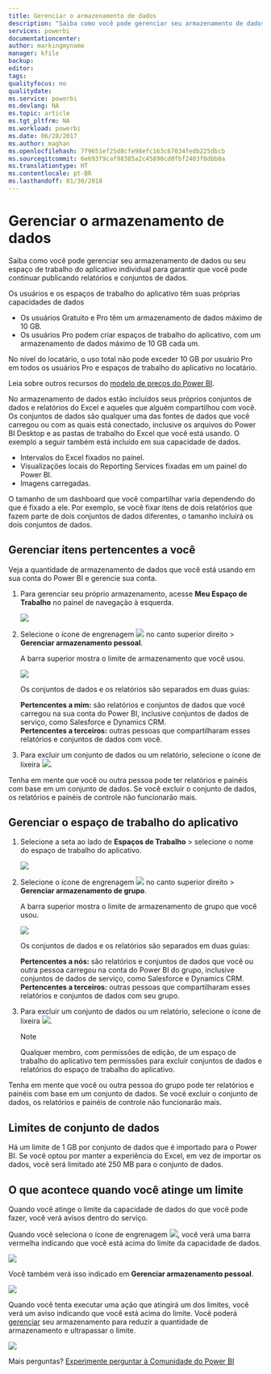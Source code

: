 ```yaml
---
title: Gerenciar o armazenamento de dados
description: "Saiba como você pode gerenciar seu armazenamento de dados ou seu espaço de trabalho do aplicativo individual para garantir que você pode continuar publicando relatórios e conjuntos de dados."
services: powerbi
documentationcenter: 
author: markingmyname
manager: kfile
backup: 
editor: 
tags: 
qualityfocus: no
qualitydate: 
ms.service: powerbi
ms.devlang: NA
ms.topic: article
ms.tgt_pltfrm: NA
ms.workload: powerbi
ms.date: 06/28/2017
ms.author: maghan
ms.openlocfilehash: 7f9651ef25d8cfe98efc163c67034fedb225dbcb
ms.sourcegitcommit: 6e693f9caf98385a2c45890cd0fbf2403f0dbb8a
ms.translationtype: HT
ms.contentlocale: pt-BR
ms.lasthandoff: 01/30/2018
---
```

# <a name="manage-your-data-storage"></a>Gerenciar o armazenamento de dados
Saiba como você pode gerenciar seu armazenamento de dados ou seu espaço de trabalho do aplicativo individual para garantir que você pode continuar publicando relatórios e conjuntos de dados.

Os usuários e os espaços de trabalho do aplicativo têm suas próprias capacidades de dados

* Os usuários Gratuito e Pro têm um armazenamento de dados máximo de 10 GB.
* Os usuários Pro podem criar espaços de trabalho do aplicativo, com um armazenamento de dados máximo de 10 GB cada um.

No nível do locatário, o uso total não pode exceder 10 GB por usuário Pro em todos os usuários Pro e espaços de trabalho do aplicativo no locatário.

Leia sobre outros recursos do [modelo de preços do Power BI](https://powerbi.microsoft.com/pricing).

No armazenamento de dados estão incluídos seus próprios conjuntos de dados e relatórios do Excel e aqueles que alguém compartilhou com você. Os conjuntos de dados são qualquer uma das fontes de dados que você carregou ou com as quais está conectado, inclusive os arquivos do Power BI Desktop e as pastas de trabalho do Excel que você está usando. O exemplo a seguir também está incluído em sua capacidade de dados.

* Intervalos do Excel fixados no painel.
* Visualizações locais do Reporting Services fixadas em um painel do Power BI.
* Imagens carregadas.

O tamanho de um dashboard que você compartilhar varia dependendo do que é fixado a ele. Por exemplo, se você fixar itens de dois relatórios que fazem parte de dois conjuntos de dados diferentes, o tamanho incluirá os dois conjuntos de dados.

<a name="manage"/>

## <a name="manage-items-owned-by-you"></a>Gerenciar itens pertencentes a você
Veja a quantidade de armazenamento de dados que você está usando em sua conta do Power BI e gerencie sua conta.

1. Para gerenciar seu próprio armazenamento, acesse **Meu Espaço de Trabalho** no painel de navegação à esquerda.
   
    ![](media/service-admin-manage-your-data-storage-in-power-bi/pbi_myworkspace.png)
2. Selecione o ícone de engrenagem ![](media/service-admin-manage-your-data-storage-in-power-bi/pbi_gearicon.png) no canto superior direito \> **Gerenciar armazenamento pessoal**.
   
    A barra superior mostra o limite de armazenamento que você usou.
   
    ![](media/service-admin-manage-your-data-storage-in-power-bi/pbi_persnlstorage.png)
   
    Os conjuntos de dados e os relatórios são separados em duas guias:
   
    **Pertencentes a mim:** são relatórios e conjuntos de dados que você carregou na sua conta do Power BI, inclusive conjuntos de dados de serviço, como Salesforce e Dynamics CRM.  
    **Pertencentes a terceiros:** outras pessoas que compartilharam esses relatórios e conjuntos de dados com você.
3. Para excluir um conjunto de dados ou um relatório, selecione o ícone de lixeira ![](media/service-admin-manage-your-data-storage-in-power-bi/pbi_deleteicon.png).

Tenha em mente que você ou outra pessoa pode ter relatórios e painéis com base em um conjunto de dados. Se você excluir o conjunto de dados, os relatórios e painéis de controle não funcionarão mais.

## <a name="manage-your-app-workspace"></a>Gerenciar o espaço de trabalho do aplicativo
1. Selecione a seta ao lado de **Espaços de Trabalho** \> selecione o nome do espaço de trabalho do aplicativo.
   
    ![](media/service-admin-manage-your-data-storage-in-power-bi/pbi_groupworkspaces.png)
2. Selecione o ícone de engrenagem ![](media/service-admin-manage-your-data-storage-in-power-bi/pbi_gearicon.png) no canto superior direito \> **Gerenciar armazenamento de grupo**.
   
    A barra superior mostra o limite de armazenamento de grupo que você usou.
   
    ![](media/service-admin-manage-your-data-storage-in-power-bi/pbi_groupstorage.png)
   
    Os conjuntos de dados e os relatórios são separados em duas guias:
   
    **Pertencentes a nós:** são relatórios e conjuntos de dados que você ou outra pessoa carregou na conta do Power BI do grupo, inclusive conjuntos de dados de serviço, como Salesforce e Dynamics CRM.
    **Pertencentes a terceiros:** outras pessoas que compartilharam esses relatórios e conjuntos de dados com seu grupo.
3. Para excluir um conjunto de dados ou um relatório, selecione o ícone de lixeira ![](media/service-admin-manage-your-data-storage-in-power-bi/pbi_deleteicon.png).
   
   > [!NOTE]
   > Qualquer membro, com permissões de edição, de um espaço de trabalho do aplicativo tem permissões para excluir conjuntos de dados e relatórios do espaço de trabalho do aplicativo.
   > 
   > 

Tenha em mente que você ou outra pessoa do grupo pode ter relatórios e painéis com base em um conjunto de dados. Se você excluir o conjunto de dados, os relatórios e painéis de controle não funcionarão mais.

## <a name="dataset-limits"></a>Limites de conjunto de dados
Há um limite de 1 GB por conjunto de dados que é importado para o Power BI. Se você optou por manter a experiência do Excel, em vez de importar os dados, você será limitado até 250 MB para o conjunto de dados.

## <a name="what-happens-when-you-hit-a-limit"></a>O que acontece quando você atinge um limite
Quando você atinge o limite da capacidade de dados do que você pode fazer, você verá avisos dentro do serviço. 

Quando você seleciona o ícone de engrenagem ![](media/service-admin-manage-your-data-storage-in-power-bi/pbi_gearicon.png), você verá uma barra vermelha indicando que você está acima do limite da capacidade de dados.

![](media/service-admin-manage-your-data-storage-in-power-bi/manage-storage-limit.png)

Você também verá isso indicado em **Gerenciar armazenamento pessoal**.

 ![](media/service-admin-manage-your-data-storage-in-power-bi/manage-storage-limit2.png)

 Quando você tenta executar uma ação que atingirá um dos limites, você verá um aviso indicando que você está acima do limite. Você poderá [gerenciar](#manage) seu armazenamento para reduzir a quantidade de armazenamento e ultrapassar o limite.

 ![](media/service-admin-manage-your-data-storage-in-power-bi/powerbi-pro-over-limit.png)

 Mais perguntas? [Experimente perguntar à Comunidade do Power BI](http://community.powerbi.com/)

